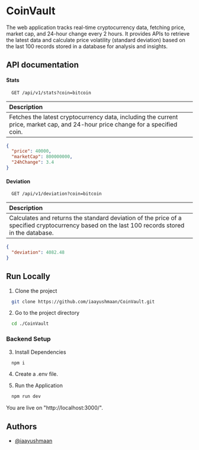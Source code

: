 # CoinVault

The web application tracks real-time cryptocurrency data, fetching price, market cap, and 24-hour change every 2 hours. It provides APIs to retrieve the latest data and calculate price volatility (standard deviation) based on the last 100 records stored in a database for analysis and insights.





##  API documentation

#### Stats



```http
  GET /api/v1/stats?coin=bitcoin

```

| Description                |
 | :------------------------- |
 | Fetches the latest cryptocurrency data, including the current price, market cap, and 24-hour price change for a specified coin. |

```json
{
  "price": 40000,
  "marketCap": 800000000,
  "24hChange": 3.4
}
```
#### Deviation

```http
  GET /api/v1/deviation?coin=bitcoin

```
| Description                |
 | :------------------------- |
 | Calculates and returns the standard deviation of the price of a specified cryptocurrency based on the last 100 records stored in the database. |

```json
{
  "deviation": 4082.48
}
```



## Run Locally

1. Clone the project

```bash
  git clone https://github.com/iaayushmaan/CoinVault.git
```

2. Go to the project directory

```bash
  cd ./CoinVault
```
### Backend Setup

3. Install Dependencies
```bash
  npm i
```
4. Create a .env file.

5. Run the Application

```bash
  npm run dev
```
You are live on "http://localhost:3000/".


## Authors

- [@iaayushmaan](https://www.github.com/iaayushmaan)

